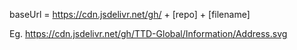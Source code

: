 baseUrl = https://cdn.jsdelivr.net/gh/ + [repo] + [filename]

Eg. https://cdn.jsdelivr.net/gh/TTD-Global/Information/Address.svg

